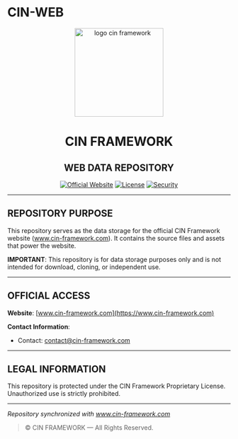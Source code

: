 # **CIN-WEB**

<div align="center">
  <img src="https://cin-framework.github.io/.github/assets/img/CIN.svg" alt="logo cin framework" width="200" height="200">
</div>

<h1 align="center">CIN FRAMEWORK</h1>
<h2 align="center">WEB DATA REPOSITORY</h2>

<div align="center">

[![Official Website](https://img.shields.io/badge/Official_Website-www.cin--framework.com-dc2626?style=for-the-badge)](https://www.cin-framework.com)
[![License](https://img.shields.io/badge/License-Proprietary-red?style=for-the-badge)](LICENSE)
[![Security](https://img.shields.io/badge/Security-View_Only-orange?style=for-the-badge)](SECURITY.md)

</div>

---

## REPOSITORY PURPOSE

This repository serves as the data storage for the official CIN Framework website (www.cin-framework.com). It contains the source files and assets that power the website.

**IMPORTANT**: This repository is for data storage purposes only and is not intended for download, cloning, or independent use.

---

## OFFICIAL ACCESS

**Website**: [www.cin-framework.com](https://www.cin-framework.com)

**Contact Information**:
- Contact: contact@cin-framework.com
---

## LEGAL INFORMATION

This repository is protected under the CIN Framework Proprietary License. Unauthorized use is strictly prohibited.

---

*Repository synchronized with www.cin-framework.com*

> © CIN FRAMEWORK — All Rights Reserved.